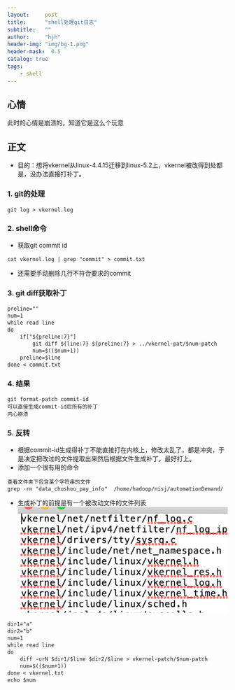 ```yaml
---
layout:     post
title:      "shell处理git日志"
subtitle:   ""
author:     "hjh"
header-img: "img/bg-1.png"
header-mask:  0.5
catalog: true
tags:
    - shell
---
```

## 心情

此时的心情是崩溃的，知道它是这么个玩意

## 正文
- 目的：想将vkernel从linux-4.4.15迁移到linux-5.2上，vkernel被改得到处都是，没办法直接打补丁。
### 1. git的处理
```
git log > vkernel.log
```
### 2. shell命令
- 获取git commit id
```
cat vkernel.log | grep "commit" > commit.txt
```
- 还需要手动删除几行不符合要求的commit
### 3. git diff获取补丁
```
preline=""
num=1
while read line
do
    if["${preline:7}"]
        git diff ${line:7} ${preline:7} > ../vkernel-pat/$num-patch
        num=$(($num+1))
    preline=$line
done < commit.txt
``` 
### 4. 结果
```
git format-patch commit-id
可以直接生成commit-id后所有的补丁
内心崩溃
```
### 5. 反转
- 根据commit-id生成得补丁不能直接打在内核上，修改太乱了，都是冲突，于是决定把改过的文件提取出来然后根据文件生成补丁，最好打上。
- 添加一个很有用的命令
```
查看文件夹下包含某个字符串的文件
grep -rn "data_chushou_pay_info"  /home/hadoop/nisj/automationDemand/
```
- 生成补丁的前提是有一个被改动文件的文件列表
![shell](/img/shell/shell-build-1.png)
```
dir1="a"
dir2="b"
num=1
while read line
do
    diff -urN $dir1/$line $dir2/$line > vkernel-patch/$num-patch
    num=$(($num+1))
done < vkernel.txt
echo $num
```